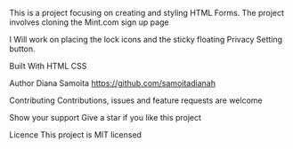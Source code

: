 
This is a project focusing on creating and styling HTML Forms. The project involves cloning the Mint.com sign up page

I Will work on placing the lock icons and the sticky floating Privacy Setting button.

Built With
HTML
CSS

Author 
Diana Samoita
https://github.com/samoitadianah

Contributing
Contributions, issues and feature requests are welcome

Show your support
Give a star if you like this project

Licence
This project is MIT licensed		
